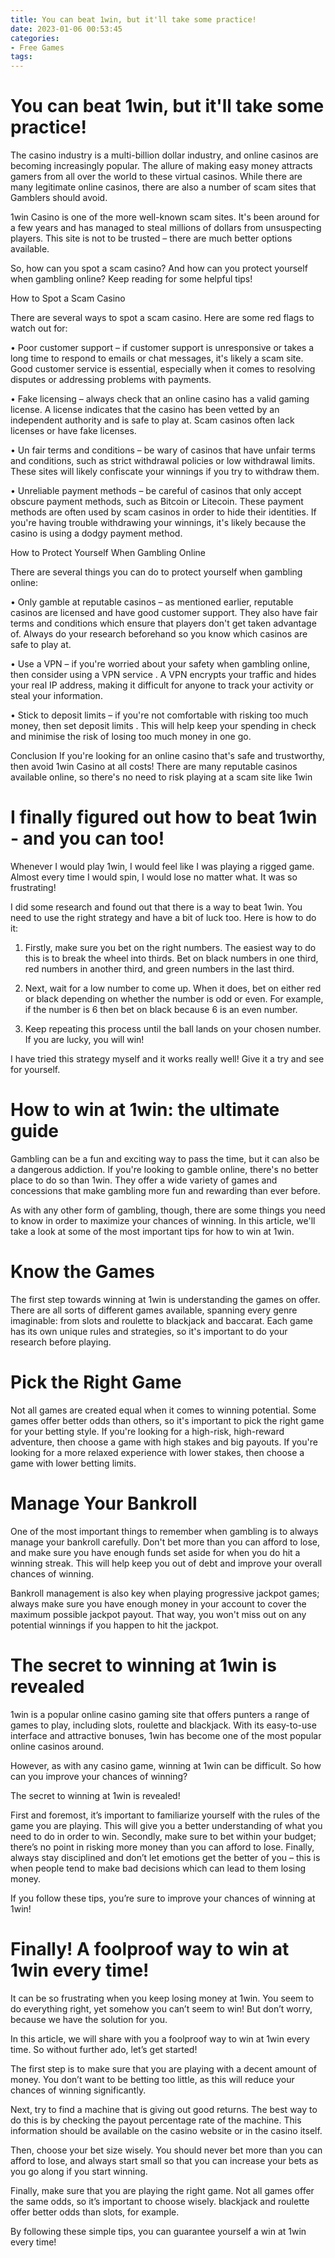 ```yaml
---
title: You can beat 1win, but it'll take some practice!
date: 2023-01-06 00:53:45
categories:
- Free Games
tags:
---
```



#  You can beat 1win, but it'll take some practice!

The casino industry is a multi-billion dollar industry, and online casinos are becoming increasingly popular. The allure of making easy money attracts gamers from all over the world to these virtual casinos. While there are many legitimate online casinos, there are also a number of scam sites that Gamblers should avoid.

1win Casino is one of the more well-known scam sites. It's been around for a few years and has managed to steal millions of dollars from unsuspecting players. This site is not to be trusted – there are much better options available.

So, how can you spot a scam casino? And how can you protect yourself when gambling online? Keep reading for some helpful tips!

How to Spot a Scam Casino

There are several ways to spot a scam casino. Here are some red flags to watch out for:

• Poor customer support – if customer support is unresponsive or takes a long time to respond to emails or chat messages, it's likely a scam site. Good customer service is essential, especially when it comes to resolving disputes or addressing problems with payments.

• Fake licensing – always check that an online casino has a valid gaming license. A license indicates that the casino has been vetted by an independent authority and is safe to play at. Scam casinos often lack licenses or have fake licenses.

• Un fair terms and conditions – be wary of casinos that have unfair terms and conditions, such as strict withdrawal policies or low withdrawal limits. These sites will likely confiscate your winnings if you try to withdraw them.

• Unreliable payment methods – be careful of casinos that only accept obscure payment methods, such as Bitcoin or Litecoin. These payment methods are often used by scam casinos in order to hide their identities. If you're having trouble withdrawing your winnings, it's likely because the casino is using a dodgy payment method.


How to Protect Yourself When Gambling Online

There are several things you can do to protect yourself when gambling online:

• Only gamble at reputable casinos – as mentioned earlier, reputable casinos are licensed and have good customer support. They also have fair terms and conditions which ensure that players don't get taken advantage of. Always do your research beforehand so you know which casinos are safe to play at.


 • Use a VPN – if you're worried about your safety when gambling online, then consider using a VPN service . A VPN encrypts your traffic and hides your real IP address, making it difficult for anyone to track your activity or steal your information.

 • Stick to deposit limits – if you're not comfortable with risking too much money, then set deposit limits . This will help keep your spending in check and minimise the risk of losing too much money in one go.

Conclusion
If you're looking for an online casino that's safe and trustworthy, then avoid 1win Casino at all costs! There are many reputable casinos available online, so there's no need to risk playing at a scam site like 1win

#  I finally figured out how to beat 1win - and you can too!

Whenever I would play 1win, I would feel like I was playing a rigged game. Almost every time I would spin, I would lose no matter what. It was so frustrating!

I did some research and found out that there is a way to beat 1win. You need to use the right strategy and have a bit of luck too. Here is how to do it:

1. Firstly, make sure you bet on the right numbers. The easiest way to do this is to break the wheel into thirds. Bet on black numbers in one third, red numbers in another third, and green numbers in the last third.

2. Next, wait for a low number to come up. When it does, bet on either red or black depending on whether the number is odd or even. For example, if the number is 6 then bet on black because 6 is an even number.

3. Keep repeating this process until the ball lands on your chosen number. If you are lucky, you will win!

I have tried this strategy myself and it works really well! Give it a try and see for yourself.

#  How to win at 1win: the ultimate guide

Gambling can be a fun and exciting way to pass the time, but it can also be a dangerous addiction. If you're looking to gamble online, there's no better place to do so than 1win. They offer a wide variety of games and concessions that make gambling more fun and rewarding than ever before.

As with any other form of gambling, though, there are some things you need to know in order to maximize your chances of winning. In this article, we'll take a look at some of the most important tips for how to win at 1win.

# Know the Games

The first step towards winning at 1win is understanding the games on offer. There are all sorts of different games available, spanning every genre imaginable: from slots and roulette to blackjack and baccarat. Each game has its own unique rules and strategies, so it's important to do your research before playing.

# Pick the Right Game

Not all games are created equal when it comes to winning potential. Some games offer better odds than others, so it's important to pick the right game for your betting style. If you're looking for a high-risk, high-reward adventure, then choose a game with high stakes and big payouts. If you're looking for a more relaxed experience with lower stakes, then choose a game with lower betting limits.

# Manage Your Bankroll

One of the most important things to remember when gambling is to always manage your bankroll carefully. Don't bet more than you can afford to lose, and make sure you have enough funds set aside for when you do hit a winning streak. This will help keep you out of debt and improve your overall chances of winning.





Bankroll management is also key when playing progressive jackpot games; always make sure you have enough money in your account to cover the maximum possible jackpot payout. That way, you won't miss out on any potential winnings if you happen to hit the jackpot.

#  The secret to winning at 1win is revealed 

1win is a popular online casino gaming site that offers punters a range of games to play, including slots, roulette and blackjack. With its easy-to-use interface and attractive bonuses, 1win has become one of the most popular online casinos around.

However, as with any casino game, winning at 1win can be difficult. So how can you improve your chances of winning?

The secret to winning at 1win is revealed!

First and foremost, it’s important to familiarize yourself with the rules of the game you are playing. This will give you a better understanding of what you need to do in order to win. Secondly, make sure to bet within your budget; there’s no point in risking more money than you can afford to lose. Finally, always stay disciplined and don’t let emotions get the better of you – this is when people tend to make bad decisions which can lead to them losing money.

If you follow these tips, you’re sure to improve your chances of winning at 1win!

#  Finally! A foolproof way to win at 1win every time!

It can be so frustrating when you keep losing money at 1win. You seem to do everything right, yet somehow you can’t seem to win! But don’t worry, because we have the solution for you.

In this article, we will share with you a foolproof way to win at 1win every time. So without further ado, let’s get started!

The first step is to make sure that you are playing with a decent amount of money. You don’t want to be betting too little, as this will reduce your chances of winning significantly.

Next, try to find a machine that is giving out good returns. The best way to do this is by checking the payout percentage rate of the machine. This information should be available on the casino website or in the casino itself.

Then, choose your bet size wisely. You should never bet more than you can afford to lose, and always start small so that you can increase your bets as you go along if you start winning.

Finally, make sure that you are playing the right game. Not all games offer the same odds, so it’s important to choose wisely. blackjack and roulette offer better odds than slots, for example.

By following these simple tips, you can guarantee yourself a win at 1win every time!